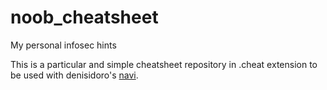 # noob_cheatsheet
My personal infosec hints

This is a particular and simple cheatsheet repository in .cheat extension to be used with denisidoro's [navi](https://github.com/denisidoro/navi).
